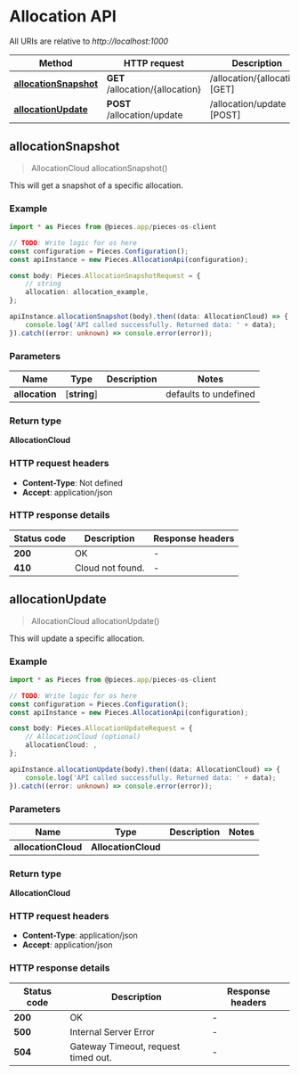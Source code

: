 # Allocation API

All URIs are relative to *http://localhost:1000*

Method | HTTP request | Description
------------- | ------------- | -------------
[**allocationSnapshot**](AllocationApi#allocationsnapshot) | **GET** /allocation/\{allocation\} | /allocation/\{allocation\} [GET]
[**allocationUpdate**](AllocationApi#allocationupdate) | **POST** /allocation/update | /allocation/update [POST]


## **allocationSnapshot**
> AllocationCloud allocationSnapshot()

This will get a snapshot of a specific allocation.

### Example

```typescript
import * as Pieces from @pieces.app/pieces-os-client

// TODO: Write logic for os here
const configuration = Pieces.Configuration();
const apiInstance = new Pieces.AllocationApi(configuration);

const body: Pieces.AllocationSnapshotRequest = {
    // string
    allocation: allocation_example,
};

apiInstance.allocationSnapshot(body).then((data: AllocationCloud) => {
    console.log('API called successfully. Returned data: ' + data);
}).catch((error: unknown) => console.error(error));
```

### Parameters

Name | Type | Description  | Notes
------------- | ------------- | ------------- | -------------
 **allocation** | [**string**] |  | defaults to undefined


### Return type

**AllocationCloud**

### HTTP request headers

- **Content-Type**: Not defined
- **Accept**: application/json


### HTTP response details
| Status code | Description | Response headers |
|-------------|-------------|------------------|
**200** | OK |  -  |
**410** | Cloud not found. |  -  |



## **allocationUpdate**
> AllocationCloud allocationUpdate()

This will update a specific allocation.

### Example

```typescript
import * as Pieces from @pieces.app/pieces-os-client

// TODO: Write logic for os here
const configuration = Pieces.Configuration();
const apiInstance = new Pieces.AllocationApi(configuration);

const body: Pieces.AllocationUpdateRequest = {
    // AllocationCloud (optional)
    allocationCloud: ,
};

apiInstance.allocationUpdate(body).then((data: AllocationCloud) => {
    console.log('API called successfully. Returned data: ' + data);
}).catch((error: unknown) => console.error(error));
```

### Parameters

Name | Type | Description  | Notes
------------- | ------------- | ------------- | -------------
 **allocationCloud** | **AllocationCloud**|  |


### Return type

**AllocationCloud**

### HTTP request headers

- **Content-Type**: application/json
- **Accept**: application/json


### HTTP response details
| Status code | Description | Response headers |
|-------------|-------------|------------------|
**200** | OK |  -  |
**500** | Internal Server Error |  -  |
**504** | Gateway Timeout, request timed out. |  -  |




